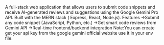 A full-stack web application that allows users to submit code snippets and receive AI-generated reviews and suggestions using the Google Gemini Pro API. Built with the MERN stack ( Express, React, Node.js).
 Features
 ->Submit any code snippet (JavaScript, Python, etc.)
 ->Get smart code reviews from Gemini API
->Real-time frontend/backend integration
Note:You can create get your api key from the google gemini official website use it in your env file.



